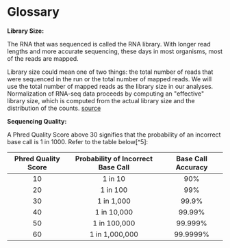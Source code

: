 # Glossary

**Library Size:** 

The RNA that was sequenced is called the RNA library.  With longer read lengths and more accurate sequencing, these days in most organisms, most of the reads are mapped. 

Library size could mean one of two things: the total number of reads that were sequenced in the run or the total number of mapped reads. We will use the total number of mapped reads as the library size in our analyses.  Normalization of RNA-seq data proceeds by computing an "effective" library size, which is computed from the actual library size and the distribution of the counts. [source](https://online.stat.psu.edu/stat555/node/13/#:~:text=Library%20Size,total%20number%20of%20mapped%20reads.)

**Sequencing Quality:**

A Phred Quality Score above 30 signifies that the probability of an incorrect base call is 1 in 1000. Refer to the table below[^5]:

| Phred Quality Score | Probability of Incorrect Base Call | Base Call Accuracy |
| :---: | :---:        | :---: |
| 10    | 1 in 10      | 90%   |
| 20    | 1 in 100     | 99%   |
| 30    | 1 in 1,000   | 99.9% |
| 40    | 1 in 10,000  | 99.99%|
| 50    | 1 in 100,000 | 99.999% |
| 60    | 1 in 1,000,000 | 99.9999% |